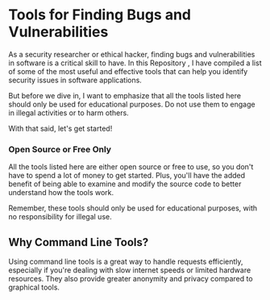 # Tools for Finding Bugs and Vulnerabilities

As a security researcher or ethical hacker, finding bugs and vulnerabilities in software is a critical skill to have. In this Repository , I have compiled a list of some of the most useful and effective tools that can help you identify security issues in software applications.

But before we dive in, I want to emphasize that all the tools listed here should only be used for educational purposes. Do not use them to engage in illegal activities or to harm others.

With that said, let's get started!

### Open Source or Free Only

All the tools listed here are either open source or free to use, so you don't have to spend a lot of money to get started. Plus, you'll have the added benefit of being able to examine and modify the source code to better understand how the tools work.

Remember, these tools should only be used for educational purposes, with no responsibility for illegal use.

## Why Command Line Tools?

Using command line tools is a great way to handle requests efficiently, especially if you're dealing with slow internet speeds or limited hardware resources. They also provide greater anonymity and privacy compared to graphical tools.
